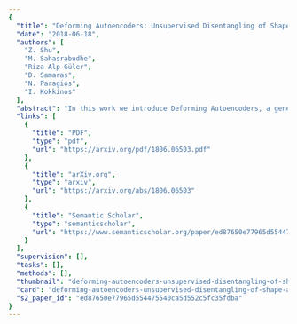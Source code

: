 ```yaml
---
{
  "title": "Deforming Autoencoders: Unsupervised Disentangling of Shape and Appearance",
  "date": "2018-06-18",
  "authors": [
    "Z. Shu",
    "M. Sahasrabudhe",
    "Riza Alp Güler",
    "D. Samaras",
    "N. Paragios",
    "I. Kokkinos"
  ],
  "abstract": "In this work we introduce Deforming Autoencoders, a generative model for images that disentangles shape from appearance in an unsupervised manner. As in the deformable template paradigm, shape is represented as a deformation between a canonical coordinate system (`template') and an observed image, while appearance is modeled in `canonical', template, coordinates, thus discarding variability due to deformations. We introduce novel techniques that allow this approach to be deployed in the setting of autoencoders and show that this method can be used for unsupervised group-wise image alignment. We show experiments with expression morphing in humans, hands, and digits, face manipulation, such as shape and appearance interpolation, as well as unsupervised landmark localization. A more powerful form of unsupervised disentangling becomes possible in template coordinates, allowing us to successfully decompose face images into shading and albedo, and further manipulate face images.",
  "links": [
    {
      "title": "PDF",
      "type": "pdf",
      "url": "https://arxiv.org/pdf/1806.06503.pdf"
    },
    {
      "title": "arXiv.org",
      "type": "arxiv",
      "url": "https://arxiv.org/abs/1806.06503"
    },
    {
      "title": "Semantic Scholar",
      "type": "semanticscholar",
      "url": "https://www.semanticscholar.org/paper/ed87650e77965d554475540ca5d552c5fc35fdba"
    }
  ],
  "supervision": [],
  "tasks": [],
  "methods": [],
  "thumbnail": "deforming-autoencoders-unsupervised-disentangling-of-shape-and-appearance-thumb.jpg",
  "card": "deforming-autoencoders-unsupervised-disentangling-of-shape-and-appearance-card.jpg",
  "s2_paper_id": "ed87650e77965d554475540ca5d552c5fc35fdba"
}
---
```


